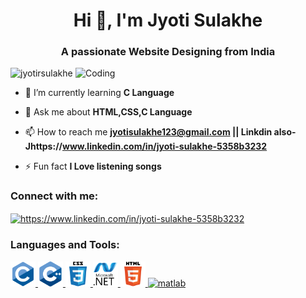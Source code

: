 


<h1 align="center">Hi 👋, I'm Jyoti Sulakhe</h1>
<h3 align="center">A passionate Website Designing from India</h3>
<img align="right" alt="Coding" width="400" src="https://tse4.mm.bing.net/th?id=OIP.-QJs_Eqb8YdFgkEu65KDDgHaE7&pid=Api&P=0">

<p align="left"> <img src="https://komarev.com/ghpvc/?username=jyotirsulakhe&label=Profile%20views&color=0e75b6&style=flat" alt="jyotirsulakhe" /> </p>

- 🌱 I’m currently learning **C Language**

- 💬 Ask me about **HTML,CSS,C Language**

- 📫 How to reach me **jyotisulakhe123@gmail.com || 
   Linkdin also-Jhttps://www.linkedin.com/in/jyoti-sulakhe-5358b3232**

- ⚡ Fun fact **I Love listening songs**

<h3 align="left">Connect with me:</h3>
<p align="left">
<a href="https://linkedin.com/in/https://www.linkedin.com/in/jyoti-sulakhe-5358b3232" target="blank"><img align="center" src="https://raw.githubusercontent.com/rahuldkjain/github-profile-readme-generator/master/src/images/icons/Social/linked-in-alt.svg" alt="https://www.linkedin.com/in/jyoti-sulakhe-5358b3232" height="30" width="40" /></a>
</p>

<h3 align="left">Languages and Tools:</h3>
<p align="left"> <a href="https://www.cprogramming.com/" target="_blank" rel="noreferrer"> <img src="https://raw.githubusercontent.com/devicons/devicon/master/icons/c/c-original.svg" alt="c" width="40" height="40"/> </a> <a href="https://www.w3schools.com/cpp/" target="_blank" rel="noreferrer"> <img src="https://raw.githubusercontent.com/devicons/devicon/master/icons/cplusplus/cplusplus-original.svg" alt="cplusplus" width="40" height="40"/> </a> <a href="https://www.w3schools.com/css/" target="_blank" rel="noreferrer"> <img src="https://raw.githubusercontent.com/devicons/devicon/master/icons/css3/css3-original-wordmark.svg" alt="css3" width="40" height="40"/> </a> <a href="https://dotnet.microsoft.com/" target="_blank" rel="noreferrer"> <img src="https://raw.githubusercontent.com/devicons/devicon/master/icons/dot-net/dot-net-original-wordmark.svg" alt="dotnet" width="40" height="40"/> </a> <a href="https://www.w3.org/html/" target="_blank" rel="noreferrer"> <img src="https://raw.githubusercontent.com/devicons/devicon/master/icons/html5/html5-original-wordmark.svg" alt="html5" width="40" height="40"/> </a> <a href="https://www.mathworks.com/" target="_blank" rel="noreferrer"> <img src="https://upload.wikimedia.org/wikipedia/commons/2/21/Matlab_Logo.png" alt="matlab" width="40" height="40"/> </a> </p>

